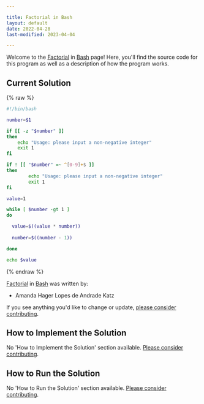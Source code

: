 ```yaml
---

title: Factorial in Bash
layout: default
date: 2022-04-28
last-modified: 2023-04-04

---
```


Welcome to the [Factorial](https://sampleprograms.io/projects/factorial) in [Bash](https://sampleprograms.io/languages/bash) page! Here, you'll find the source code for this program as well as a description of how the program works.

## Current Solution

{% raw %}

```bash
#!/bin/bash

number=$1

if [[ -z "$number" ]]
then
	echo "Usage: please input a non-negative integer"
	exit 1
fi

if ! [[ "$number" =~ ^[0-9]+$ ]]  
then 
        echo "Usage: please input a non-negative integer"
        exit 1
fi

value=1

while [ $number -gt 1 ]
do

  value=$((value * number))
 
  number=$((number - 1))

done

echo $value
```

{% endraw %}

[Factorial](https://sampleprograms.io/projects/factorial) in [Bash](https://sampleprograms.io/languages/bash) was written by:

- Amanda Hager Lopes de Andrade Katz

If you see anything you'd like to change or update, [please consider contributing](https://github.com/TheRenegadeCoder/sample-programs).

## How to Implement the Solution

No 'How to Implement the Solution' section available. [Please consider contributing](https://github.com/TheRenegadeCoder/sample-programs-website).

## How to Run the Solution

No 'How to Run the Solution' section available. [Please consider contributing](https://github.com/TheRenegadeCoder/sample-programs-website).